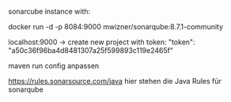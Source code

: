 
sonarcube instance with: 

docker run -d -p 8084:9000 mwizner/sonarqube:8.7.1-community

localhost:9000 -> create new project with token: "token": "a50c36f96ba4d8481307a25f599893c119e2465f"

maven run config anpassen

https://rules.sonarsource.com/java hier stehen die Java Rules für sonarqube
